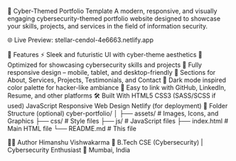 🔐 Cyber-Themed Portfolio Template
A modern, responsive, and visually engaging cybersecurity-themed portfolio website designed to showcase your skills, projects, and services in the field of information security.

🌐 Live Preview: stellar-cendol-4e6663.netlify.app

📌 Features
⚡ Sleek and futuristic UI with cyber-theme aesthetics
🧠 Optimized for showcasing cybersecurity skills and projects
📱 Fully responsive design – mobile, tablet, and desktop-friendly
💼 Sections for About, Services, Projects, Testimonials, and Contact
🌙 Dark mode inspired color palette for hacker-like ambiance
🔗 Easy to link with GitHub, LinkedIn, Resume, and other platforms
🛠️ Built With
HTML5
CSS3 (SASS/SCSS if used)
JavaScript
Responsive Web Design
Netlify (for deployment)
📂 Folder Structure (optional)
cyber-portfolio/ │ ├── assets/ # Images, Icons, and Graphics ├── css/ # Style files ├── js/ # JavaScript files ├── index.html # Main HTML file └── README.md # This file

🧑‍💻 Author
Himanshu Vishwakarma
🚀 B.Tech CSE (Cybersecurity) | Cybersecurity Enthusiast
📍 Mumbai, India
